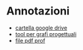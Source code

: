 # Annotazioni
* [cartella google drive](https://drive.google.com/drive/folders/1akJS9H8smdbRZ23X_Sjkz1RkiikFJabz?usp=sharing)
* [tool per grafi progettuali](https://plantuml-editor.kkeisuke.com/#)
* [file pdf prof](https://stem.elearning.unipd.it/pluginfile.php/512482/mod_resource/content/1/SE_ExamProject.pdf)
